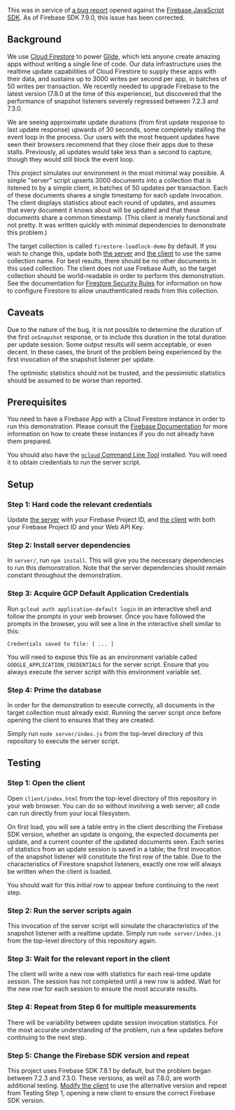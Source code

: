 This was in service of [a bug report](https://github.com/firebase/firebase-js-sdk/issues/2620)
opened against the [Firebase JavaScript SDK](https://github.com/firebase/firebase-js-sdk). As of
Firebase SDK 7.9.0, this issue has been corrected.

## Background

We use [Cloud Firestore](https://cloud.google.com/firestore) to power [Glide](https://www.glideapps.com), which lets anyone create
amazing apps without writing a single line of code. Our data infrastructure uses the realtime update capabilities of Cloud Firestore
to supply these apps with their data, and sustains up to 3000 writes per second per app, in batches of 50 writes per transaction.
We recently needed to upgrade Firebase to the latest version (7.8.0 at the time of this experience), but discovered that the
performance of snapshot listeners severely regressed between 7.2.3 and 7.3.0.

We are seeing approximate update durations (from first update response to last update response) upwards of 30 seconds, some
completely stalling the event loop in the process. Our users with the most frequent updates have seen their browsers recommend
that they close their apps due to these stalls. Previously, all updates would take less than a second to capture, though they would
still block the event loop.

This project simulates our environment in the most minimal way possible. A simple "server" script upserts 3000 documents
into a collection that is listened to by a simple client, in batches of 50 updates per transaction. Each of these documents shares
a single timestamp for each update invocation. The client displays statistics about each round of updates, and assumes that every
document it knows about will be updated and that these documents share a common timestamp. (This client is merely functional and not
pretty. It was written quickly with minimal dependencies to demonstrate this problem.)

The target collection is called `firestore-loadlock-demo` by default. If you wish to change this, update both
[the server](https://github.com/djsweet/firestore-looplock-bug-report/blob/76d61748cd82c4bdc710362003f226755e523562/server/index.js#L27)
and
[the client](https://github.com/djsweet/firestore-looplock-bug-report/blob/76d61748cd82c4bdc710362003f226755e523562/client/index.js#L8)
to use the same collection name. For best results, there should be no other documents in this used collection. The client
does not use Firebase Auth, so the target collection should be world-readable in order to perform this demonstration. See
the documentation for [Firestore Security Rules](https://firebase.google.com/docs/firestore/security/get-started) for information
on how to configure Firestore to allow unauthenticated reads from this collection.

## Caveats

Due to the nature of the bug, it is not possible to determine the duration of the first `onSnapshot` response, or to include this
duration in the total duration per update session. Some output results will seem acceptable, or even decent. In these cases, the
brunt of the problem being experienced by the first invocation of the snapshot listener per update.

The optimistic statistics should not be trusted, and the pessimistic statistics should be assumed to be worse than reported.

## Prerequisites

You need to have a Firebase App with a Cloud Firestore instance in order to run this demonstration. Please consult the
[Firebase Documentation](https://firebase.google.com/docs/web/setup/)
for more information on how to create these instances if you do not already have them prepared.

You should also have the [`gcloud` Command Line Tool](https://cloud.google.com/sdk/gcloud)
installed. You will need it to obtain credentials to run the server script.

## Setup

### Step 1: Hard code the relevant credentials

Update
[the server](https://github.com/djsweet/firestore-looplock-bug-report/blob/76d61748cd82c4bdc710362003f226755e523562/server/index.js#L5)
with your Firebase Project ID, and
[the client](https://github.com/djsweet/firestore-looplock-bug-report/blob/76d61748cd82c4bdc710362003f226755e523562/client/index.js#L2)
with both your Firebase Project ID and your
Web API Key.

### Step 2: Install server dependencies

In `server/`, run `npm install`. This will give you the necessary dependencies to run this demonstration. Note that
the server dependencies should remain constant throughout the demonstration.

### Step 3: Acquire GCP Default Application Credentials

Run `gcloud auth application-default login` in an interactive shell and follow the prompts in your web browser. Once you
have followed the prompts in the browser, you will see a line in the interactive shell similar to this:

```
Credentials saved to file: [ ... ]
```

You will need to expose this file as an environment variable called `GOOGLE_APPLICATION_CREDENTIALS` for the server script.
Ensure that you always execute the server script with this environment variable set.

### Step 4: Prime the database

In order for the demonstration to execute correctly, all documents in the target collection must already exist. Running the
server script once before opening the client to ensures that they are created.

Simply run `node server/index.js` from the top-level directory of this repository to execute the server script.

## Testing

### Step 1: Open the client

Open `client/index.html` from the top-level directory of this repository in your web browser. You can do so without
involving a web server; all code can run directly from your local filesystem.

On first load, you will see a table entry in the client describing the Firebase SDK version, whether an update is ongoing,
the expected documents per update, and a current counter of the updated documents seen. Each series of statistics from
an update session is saved in a table; the first invocation of the snapshot listener will constitute the first row of the
table. Due to the characteristics of Firestore snapshot listeners, exactly one row will always be written when the client
is loaded.

You should wait for this initial row to appear before continuing to the next step.

### Step 2: Run the server scripts again

This invocation of the server script will simulate the characteristics of the snapshot listener with a realtime update.
Simply run `node server/index.js` from the top-level directory of this repository again.

### Step 3: Wait for the relevant report in the client

The client will write a new row with statistics for each real-time update session. The session has not completed until
a new row is added. Wait for the new row for each session to ensure the most accurate results.

### Step 4: Repeat from Step 6 for multiple measurements

There will be variability between update session invocation statistics. For the most accurate understanding of the problem,
run a few updates before continuing to the next step.

### Step 5: Change the Firebase SDK version and repeat

This project uses Firebase SDK 7.8.1 by default, but the problem began between 7.2.3 and 7.3.0. These versions, as well
as 7.8.0, are worth additional testing.
[Modify the client](https://github.com/djsweet/firestore-looplock-bug-report/blob/76d61748cd82c4bdc710362003f226755e523562/client/index.html#L38)
to use the alternative version and repeat from Testing Step 1, opening a new
client to ensure the correct Firebase SDK version.
